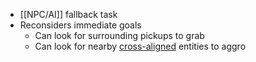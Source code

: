 - [[NPC/AI]] fallback task
- Reconsiders immediate goals
	- Can look for surrounding pickups to grab
	- Can look for nearby [cross-aligned](Affiliation) entities to aggro